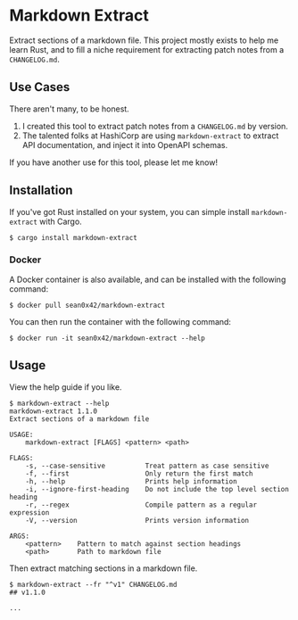 # Markdown Extract

Extract sections of a markdown file. This project mostly exists to help me learn
Rust, and to fill a niche requirement for extracting patch notes from
a `CHANGELOG.md`.

## Use Cases

There aren't many, to be honest. 

1. I created this tool to extract patch notes from a `CHANGELOG.md` by version.
2. The talented folks at HashiCorp are using `markdown-extract` to extract API
   documentation, and inject it into OpenAPI schemas.

If you have another use for this tool, please let me know!

## Installation

If you've got Rust installed on your system, you can simple install
`markdown-extract` with Cargo.

```console
$ cargo install markdown-extract
```

### Docker

A Docker container is also available, and can be installed with the following
command:

```console
$ docker pull sean0x42/markdown-extract
```

You can then run the container with the following command:

```console
$ docker run -it sean0x42/markdown-extract --help
```

## Usage

View the help guide if you like.

```console
$ markdown-extract --help
markdown-extract 1.1.0
Extract sections of a markdown file

USAGE:
    markdown-extract [FLAGS] <pattern> <path>

FLAGS:
    -s, --case-sensitive          Treat pattern as case sensitive
    -f, --first                   Only return the first match
    -h, --help                    Prints help information
    -i, --ignore-first-heading    Do not include the top level section heading
    -r, --regex                   Compile pattern as a regular expression
    -V, --version                 Prints version information

ARGS:
    <pattern>    Pattern to match against section headings
    <path>       Path to markdown file
```

Then extract matching sections in a markdown file.

```console
$ markdown-extract --fr "^v1" CHANGELOG.md
## v1.1.0

...
```

